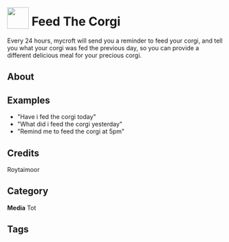 # <img src="https://raw.githack.com/FortAwesome/Font-Awesome/master/svgs/solid/circle.svg" card_color="#FEE255" width="50" height="50" style="vertical-align:bottom"/> Feed The Corgi
Every 24 hours, mycroft will send you a reminder to feed your corgi, and tell you what your corgi was fed the previous day, so you can provide a different delicious meal for your precious corgi.

## About


## Examples
* "Have i fed the corgi today"
* "What did i feed the corgi yesterday"
* "Remind me to feed the corgi at 5pm"

## Credits
Roytaimoor

## Category
**Media**
Tot

## Tags

